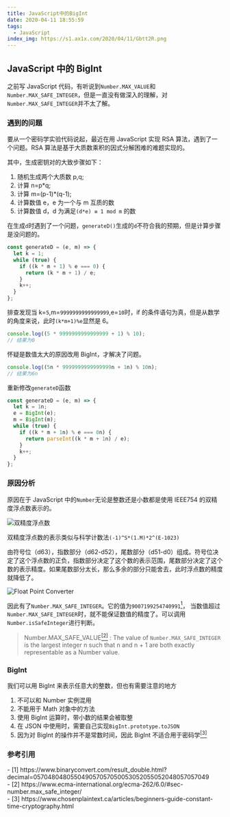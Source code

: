 ```yaml
---
title: JavaScript中的BigInt
date: 2020-04-11 18:55:59
tags:
  - JavaScript
index_img: https://s1.ax1x.com/2020/04/11/Gbtt2R.png
---
```


## JavaScript 中的 BigInt

之前写 JavaScript 代码，有听说到`Number.MAX_VALUE`和`Number.MAX_SAFE_INTEGER`，但是一直没有做深入的理解，对`Number.MAX_SAFE_INTEGER`并不太了解。

### 遇到的问题

要从一个密码学实验代码说起，最近在用 JavaScript 实现 RSA 算法，遇到了一个问题。RSA 算法是基于大质数乘积的因式分解困难的难题实现的。

其中，生成密钥对的大致步骤如下：

1. 随机生成两个大质数 p,q;
2. 计算 n=p\*q;
3. 计算 m=(p-1)\*(q-1);
4. 计算数值 e，e 为一个与 m 互质的数
5. 计算数值 d，d 为满足`(d*e) ≡ 1 mod m` 的数

在生成`d`时遇到了一个问题，`generateD()`生成的`d`不符合我的预期，但是计算步骤是没问题的。

```javascript
const generateD = (e, m) => {
  let k = 1;
  while (true) {
    if ((k * m + 1) % e === 0) {
      return (k * m + 1) / e;
    }
    k++;
  }
};
```

排查发现当 k=`5`,m=`9999999999999999`,e=`10`时，if 的条件语句为真，但是从数学的角度来说，此时`(k*m+1)%e`显然是 6。

```javascript
console.log((5 * 9999999999999999 + 1) % 10);
// 结果为0
```

怀疑是数值太大的原因改用 BigInt，才解决了问题。

```javascript
console.log((5n * 9999999999999999n + 1n) % 10n);
// 结果为6n
```

重新修改`generateD`函数

```javascript
const generateD = (e, m) => {
  let k = 1n;
  e = BigInt(e);
  m = BigInt(m);
  while (true) {
    if ((k * m + 1n) % e === 0n) {
      return parseInt((k * m + 1n) / e);
    }
    k++;
  }
};
```

### 原因分析

原因在于 JavaScript 中的`Number`无论是整数还是小数都是使用 IEEE754 的双精度浮点数表示的。

![双精度浮点数](https://s1.ax1x.com/2020/04/11/GbPPij.png)

双精度浮点数的表示类似与科学计数法`(-1)^S*(1.M)*2^(E-1023)`

由符号位（d63），指数部分（d62-d52），尾数部分（d51-d0）组成。符号位决定了这个浮点数的正负，指数部分决定了这个数的表示范围，尾数部分决定了这个数的表示精度。如果尾数部分太长，那么多余的部分只能舍去，此时浮点数的精度就降低了。

![Float Point Converter](https://s1.ax1x.com/2020/04/11/Gbtt2R.png)

因此有了`Number.MAX_SAFE_INTEGER`。它的值为`9007199254740991`[<sup>1</sup>](#refer-1)， 当数值超过`Number.MAX_SAFE_INTEGER`时，就不能保证数值的精度了。可以调用`Number.isSafeInteger`进行判断。

> Number.MAX_SAFE_VALUE[<sup>[2]</sup>](#refer-2) : The value of `Number.MAX_SAFE_INTEGER` is the largest integer n such that n and n + 1 are both exactly representable as a Number value.

### BigInt

我们可以用 BigInt 来表示任意大的整数，但也有需要注意的地方

1. 不可以和 Number 实例混用
2. 不能用于 Math 对象中的方法
3. 使用 BigInt 运算时，带小数的结果会被取整
4. 在 JSON 中使用时，需要自己实现`BigInt.prototype.toJSON`
5. 因为对 BigInt 的操作并不是常数时间，因此 BigInt 不适合用于密码学[<sup>[3]</sup>](#refer-3)

### 参考引用

<div id="refer-1"></div>
- [1] https://www.binaryconvert.com/result_double.html?decimal=057048048055049057057050053052055052048057057049
<div id="refer-2"></div>
- [2] https://www.ecma-international.org/ecma-262/6.0/#sec-number.max_safe_integer/

<div id="refer-3"></div>
- [3] https://www.chosenplaintext.ca/articles/beginners-guide-constant-time-cryptography.html
